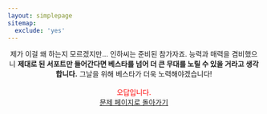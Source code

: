 ```yaml
---
layout: simplepage
sitemap:
  exclude: 'yes'
---
```



<p align="center">
제가 이걸 왜 하는지 모르겠지만... 인하씨는 준비된 참가자죠. 능력과 매력을 겸비했으니 <b>제대로 된 서포트만 들어간다면 베스타를 넘어 더 큰 무대를 노릴 수 있을 거라고 생각합니다.</b> 그날을 위해 베스타가 더욱 노력해야겠습니다!<br>
<br>
<span style="color: red">오답입니다.<br></span>
<a href="https://seil0224.github.io/labyrinth/un520181004" target="_blank">문제 페이지로 돌아가기</a>
<br>
</p>